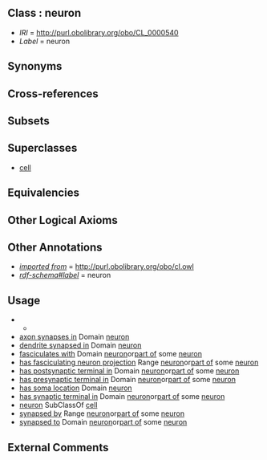 
## Class : neuron

 * *IRI* = http://purl.obolibrary.org/obo/CL_0000540
 * *Label* = neuron

## Synonyms


## Cross-references


## Subsets


## Superclasses

 * [cell](../../CL/00/CL_0000000.md)

## Equivalencies


## Other Logical Axioms


## Other Annotations

 * *[imported from](../../IAO/12/IAO_0000412.md)* = http://purl.obolibrary.org/obo/cl.owl
 * *[rdf-schema#label](../../el/rdf-schema#label.md)* = neuron

## Usage

 * -
 * [axon synapses in](../../RO/02/RO_0002102.md) Domain [neuron](../../CL/40/CL_0000540.md)
 * [dendrite synapsed in](../../RO/21/RO_0002121.md) Domain [neuron](../../CL/40/CL_0000540.md)
 * [fasciculates with](../../RO/01/RO_0002101.md) Domain [neuron](../../CL/40/CL_0000540.md)or[part of](../../BFO/50/BFO_0000050.md) some [neuron](../../CL/40/CL_0000540.md)
 * [has fasciculating neuron projection](../../RO/32/RO_0002132.md) Range [neuron](../../CL/40/CL_0000540.md)or[part of](../../BFO/50/BFO_0000050.md) some [neuron](../../CL/40/CL_0000540.md)
 * [has postsynaptic terminal in](../../RO/10/RO_0002110.md) Domain [neuron](../../CL/40/CL_0000540.md)or[part of](../../BFO/50/BFO_0000050.md) some [neuron](../../CL/40/CL_0000540.md)
 * [has presynaptic terminal in](../../RO/13/RO_0002113.md) Domain [neuron](../../CL/40/CL_0000540.md)or[part of](../../BFO/50/BFO_0000050.md) some [neuron](../../CL/40/CL_0000540.md)
 * [has soma location](../../RO/00/RO_0002100.md) Domain [neuron](../../CL/40/CL_0000540.md)
 * [has synaptic terminal in](../../RO/30/RO_0002130.md) Domain [neuron](../../CL/40/CL_0000540.md)or[part of](../../BFO/50/BFO_0000050.md) some [neuron](../../CL/40/CL_0000540.md)
 * [neuron](../../CL/40/CL_0000540.md) SubClassOf [cell](../../CL/00/CL_0000000.md)
 * [synapsed by](../../RO/03/RO_0002103.md) Range [neuron](../../CL/40/CL_0000540.md)or[part of](../../BFO/50/BFO_0000050.md) some [neuron](../../CL/40/CL_0000540.md)
 * [synapsed to](../../RO/20/RO_0002120.md) Domain [neuron](../../CL/40/CL_0000540.md)or[part of](../../BFO/50/BFO_0000050.md) some [neuron](../../CL/40/CL_0000540.md)

## External Comments

